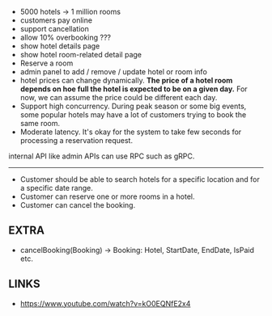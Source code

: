 
- 5000 hotels -> 1 million rooms 
- customers pay online 
- support cancellation
- allow 10% overbooking ???
- show hotel details page 
- show hotel room-related detail page
- Reserve a room
- admin panel to add / remove / update hotel or room info
- hotel prices can change dynamically. **The price of a hotel room depends on hoe full the hotel is expected to be on a given day.** For now, we can assume the price could be different each day.
- Support high concurrency. During peak season or some big events, some popular hotels may have a lot of customers trying to book the same room.
- Moderate latency. It's okay for the system to take few seconds for processing a reservation request.

internal API like admin APIs can use RPC such as gRPC.

---

- Customer should be able to search hotels for a specific location and for a specific date range. 
- Customer can reserve one or more rooms in a hotel.
- Customer can cancel the booking. 


## EXTRA

- cancelBooking(Booking) -> Booking: Hotel, StartDate, EndDate, IsPaid etc. 

## LINKS

- https://www.youtube.com/watch?v=kO0EQNfE2x4


